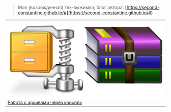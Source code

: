> Моя (возрожденная) тех-выжимка,
> блог автора: [https://second-constantine.github.io/#](https://second-constantine.github.io/#)

|  |
|--|
|![zip](/assets/img/zip.jpeg) [Работа с архивами через консоль](/tools/archives)|
